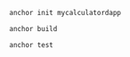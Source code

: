 ```bash
anchor init mycalculatordapp
```





```bash
anchor build
```



```bash
anchor test
```







